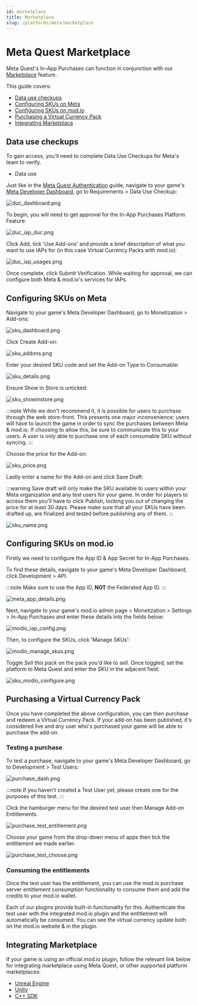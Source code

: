 ```yaml
---
id: marketplace
title: Marketplace
slug: /platforms/meta/marketplace
---
```


# Meta Quest Marketplace

Meta Quest's In-App Purchases can function in conjunction with our [Marketplace](/monetization/marketplace) feature.

This guide covers:

* [Data use checkups](#data-use-checkups)
* [Configuring SKUs on Meta](#configuring-skus-on-meta)
* [Configuring SKUs on mod.io](#configuring-skus-on-modio)
* [Purchasing a Virtual Currency Pack](#purchasing-a-virtual-currency-pack)
* [Integrating Marketplace](#integrating-marketplace)

## Data use checkups

To gain access, you'll need to complete Data Use Checkups for Meta's team to verify.

* Data use 

Just like in the [Meta Quest Authentication](/platforms/meta/authentication) guide, navigate to your game's [Meta Developer Dashboard](https://developers.meta.com/horizon), go to Requirements > Data Use Checkup:

![duc_dashboard.png](img/duc_dashboard.png)

To begin, you will need to get approval for the In-App Purchases Platform Feature:

![duc_iap_duc.png](img/duc_iap_duc.png)

Click Add, tick 'Use Add-ons' and provide a brief description of what you want to use IAPs for (in this case Virtual Currency Packs with mod.io):

![duc_iap_usages.png](img/duc_iap_usages.png)

Once complete, click Submit Verification. While waiting for approval, we can configure both Meta & mod.io's services for IAPs.

## Configuring SKUs on Meta

Navigate to your game's Meta Developer Dashboard, go to Monetization > Add-ons:

![sku_dashboard.png](img/sku_dashboard.png)

Click Create Add-on:

![sku_addons.png](img/sku_addons.png)

Enter your desired SKU code and set the Add-on Type to Consumable:

![sku_details.png](img/sku_skudetails.png)

Ensure Show in Store is unticked:

![sku_showinstore.png](img/sku_showinstore.png)

:::note
While we don't recommend it, it is possible for users to purchase through the web store-front. This presents one major inconvenience: users will have to launch the game in order to sync the purchases between Meta & mod.io. If choosing to allow this, be sure to communicate this to your users. A user is only able to purchase one of each consumable SKU without syncing.
:::

Choose the price for the Add-on:

![sku_price.png](img/sku_price.png)

Lastly enter a name for the Add-on and click Save Draft:

:::warning
Save draft will only make the SKU available to users within your Meta organization and any test users for your game. In order for players to access them you'll have to click Publish, locking you out of changing the price for at least 30 days. Please make sure that all your SKUs have been drafted up, are finalized and tested before publishing any of them.
:::

![sku_name.png](img/sku_name.png)

## Configuring SKUs on mod.io

Firstly we need to configure the App ID & App Secret for In-App Purchases.

To find these details, navigate to your game's Meta Developer Dashboard, click Development > API.

:::note
Make sure to use the App ID, **NOT** the Federated App ID.
:::

![meta_app_details.png](img/meta_app_details.png)

Next, navigate to your game's mod.io admin page > Monetization > Settings > In-App Purchases and enter these details into the fields below:

![modio_iap_config.png](img/modio_iap_config.png)

Then, to configure the SKUs, click 'Manage SKUs':

![modio_manage_skus.png](img/modio_manage_skus.png)

Toggle _Sell this pack_ on the pack you'd like to sell. Once toggled, set the platform to Meta Quest and enter the SKU in the adjacent field:

![sku_modio_configure.png](img/sku_modio_configure.png)

## Purchasing a Virtual Currency Pack

Once you have completed the above configuration, you can then purchase and redeem a Virtual Currency Pack. If your add-on has been published, it's considered live and any user who's purchased your game will be able to purchase the add-on.

### Testing a purchase

To test a purchase, navigate to your game's Meta Developer Dashboard, go to Development > Test Users:

![purchase_dash.png](img/purchase_dash.png)

:::note
If you haven't created a Test User yet, please create one for the purposes of this test.
:::

Click the hamburger menu for the desired test user then Manage Add-on Entitlements.

![purchase_test_entitlement.png](img/purchase_test_entitlement.png)

Choose your game from the drop-down menu of apps then tick the entitlement we made earlier.

![purchase_test_choose.png](img/purchase_test_choose.png)

### Consuming the entitlements

Once the test user has the entitlement, you can use the mod.io purchase server entitlement consumption functionality to consume them and add the credits to your mod.io wallet. 

Each of our plugins provide built-in functionality for this. Authenticate the test user with the integrated mod.io plugin and the entitlement will automatically be consumed. You can see the virtual currency update both on the mod.io website & in the plugin.

## Integrating Marketplace 

If your game is using an official mod.io plugin, follow the relevant link below for integrating marketplace using Meta Quest, or other supported platform marketplaces:

* [Unreal Engine](/unreal/marketplace)
* [Unity](/unity/marketplace)
* [C++ SDK](/cppsdk/marketplace)